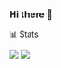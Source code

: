 ### Hi there 👋
📊 Stats

![](https://raw.githubusercontent.com/RusGol718/github-stats/master/generated/overview.svg#gh-dark-mode-only)
![](https://raw.githubusercontent.com/RusGol718/github-stats/master/generated/overview.svg#gh-light-mode-only)

<!--
**RusGol718/RusGol718** is a ✨ _special_ ✨ repository because its `README.md` (this file) appears on your GitHub profile.

Here are some ideas to get you started:

- 🔭 I’m currently working on ...
- 🌱 I’m currently learning ...
- 👯 I’m looking to collaborate on ...
- 🤔 I’m looking for help with ...
- 💬 Ask me about ...
- 📫 How to reach me: ...
- 😄 Pronouns: ...
- ⚡ Fun fact: ...
-->
